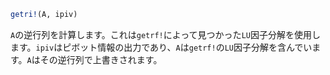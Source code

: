 ```julia
getri!(A, ipiv)
```

`A`の逆行列を計算します。これは`getrf!`によって見つかった`LU`因子分解を使用します。`ipiv`はピボット情報の出力であり、`A`は`getrf!`の`LU`因子分解を含んでいます。`A`はその逆行列で上書きされます。
